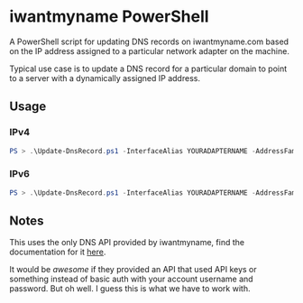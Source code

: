 # iwantmyname PowerShell
A PowerShell script for updating DNS records on iwantmyname.com based on the IP address assigned to a particular network adapter on the machine.

Typical use case is to update a DNS record for a particular domain to point to a server with a dynamically assigned IP address.

## Usage
### IPv4
```powershell
PS > .\Update-DnsRecord.ps1 -InterfaceAlias YOURADAPTERNAME -AddressFamily IPv4 -Username YOURUSERNAME -Password YOURPASSWORD -Hostname YOURHOSTNAME.COM -RecordType A
```

### IPv6
```powershell
PS > .\Update-DnsRecord.ps1 -InterfaceAlias YOURADAPTERNAME -AddressFamily IPv6 -Username YOURUSERNAME -Password YOURPASSWORD -Hostname YOURHOSTNAME.COM -RecordType AAAA
```

## Notes
This uses the only DNS API provided by iwantmyname, find the documentation for it [here](https://iwantmyname.com/developer/domain-dns-api).

It would be *awesome* if they provided an API that used API keys or something instead of basic auth with your account username and password.
But oh well. I guess this is what we have to work with.
